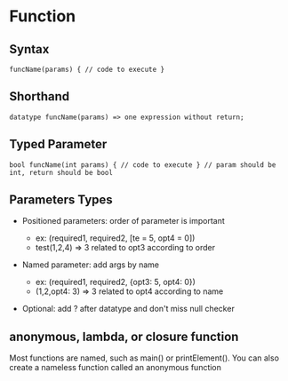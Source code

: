 # Function

## Syntax

`
funcName(params) {
    // code to execute
}
`

## Shorthand
`
datatype funcName(params) => one expression without return;
`

## Typed Parameter

`
bool funcName(int params) {
    // code to execute
} // param should be int, return should be bool
`

## Parameters Types

- Positioned parameters: order of parameter is important
    - ex: (required1, required2, [te = 5, opt4 = 0])
    - test(1,2,4) => 3 related to opt3 according to order

- Named parameter: add args by name
    - ex: (required1, required2, {opt3: 5, opt4: 0})
    - (1,2,opt4: 3) => 3 related to opt4 according to name
- Optional: add ? after datatype and don't miss null checker


## anonymous, lambda, or closure function

Most functions are named, such as main() or printElement(). You can also create a nameless function called an anonymous function